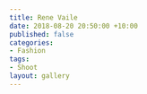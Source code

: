 ```yaml
---
title: Rene Vaile
date: 2018-08-20 20:50:00 +10:00
published: false
categories:
- Fashion
tags:
- Shoot
layout: gallery
---
```


